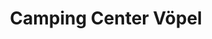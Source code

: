 ---
title: "Camping Center Vöpel"
url: /ginsheim-gustavsburg/camping-center-voepel/
shop: Autohaus
---